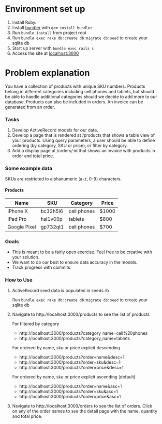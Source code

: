 # Environment set up

1. Install Ruby.
2. Install [bundler](https://bundler.io/) with `gem install bundler`
3. Run `bundle install` from project root
4. Run `bundle exec rake db:create db:migrate db:seed` to create your sqlite db
5. Start up server with `bundle exec rails s`
6. Access the site at [localhost:3000](http://localhost:3000)

# Problem explanation

You have a collection of products with unique SKU numbers. Products belong in different categories including cell phones and tablets, but should be able to handle additional categories should we decide to add more to our database. Products can also be included in orders. An invoice can be generated from an order.

### Tasks

1. Develop ActiveRecord models for our data.
2. Develop a page that is rendered at /products that shows a table view of your products. Using query parameters, a user should be able to define ordering (by category, SKU or price), or filter by category.
3. Add a display page at /orders/:id that shows an invoice with products in order and total price.

### Some example data

SKUs are restricted to alphanumeric (a-z, 0-9) characters.

#### Products

| Name         | SKU          | Category     | Price |
|--------------|--------------|--------------|-------|
| iPhone X     | bc32h5i6     | cell phones  | $1000 |
| iPad Pro     | hsl1v00p     | tablets      | $800  |
| Google Pixel | gp732qt1     | cell phones  | $700  |

### Goals

- This is meant to be a fairly open exercise. Feel free to be creative with your solution.
- We want to do our best to ensure data accuracy in the models.
- Track progress with commits.

### How to Use

1. 
    ActiveRecord seed data is populated in seeds.rb
    
    Run `bundle exec rake db:create db:migrate db:seed` to create your sqlite db

2.
    Navigate to http://localhost:3000/products to see the list of products

    For filtered by category
    - http://localhost:3000/products?category_name=cell%20phones
    - http://localhost:3000/products?category_name=tablets

    For ordered by name, sku or price explicit descending
    - http://localhost:3000/products?order=name&desc=1
    - http://localhost:3000/products?order=sku&desc=1
    - http://localhost:3000/products?order=price&desc=1

    For ordered by name, sku or price explicit ascending (default)
    - http://localhost:3000/products?order=name&asc=1
    - http://localhost:3000/products?order=sku&asc=1
    - http://localhost:3000/products?order=price&asc=1

3.
    Navigate to http://localhost:3000/orders to see the list of orders.  Click on any of the order names to see the detail page with the name, quantity and total price.